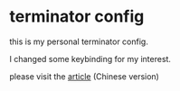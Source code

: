 # terminator config
this is my personal terminator config.

I changed some keybinding for my interest.

please visit the [article][1] (Chinese version)

  [1]: http://www.zavakid.com/178

